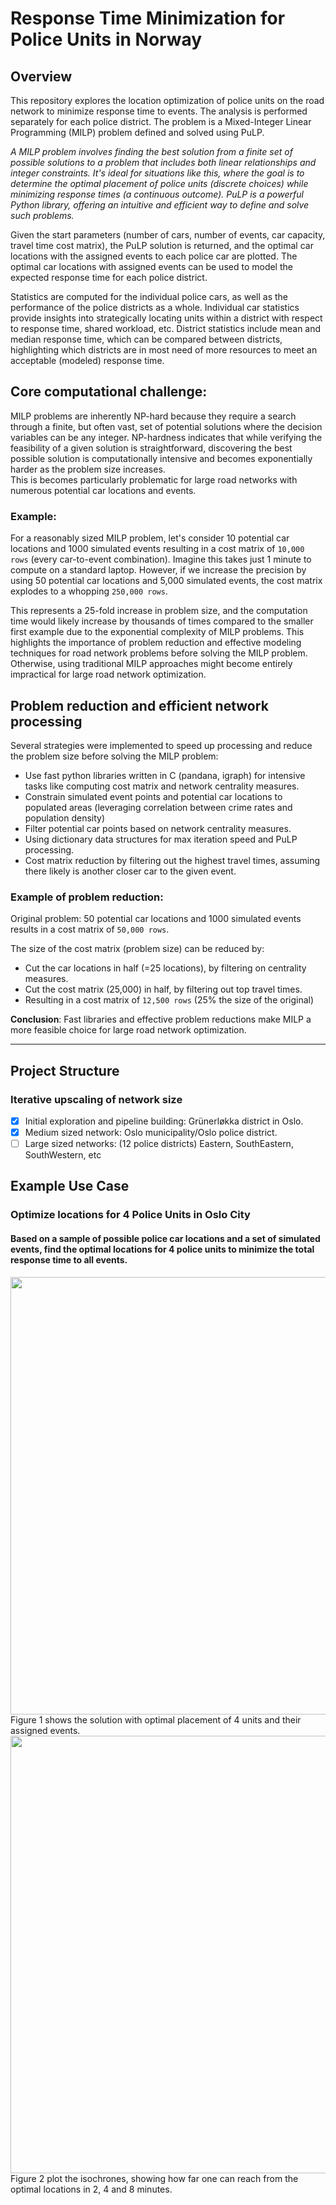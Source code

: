 # Response Time Minimization for Police Units in Norway

## Overview

This repository explores the location optimization of police units on the road network to minimize response time to events. The analysis is performed separately for each police district.
The problem is a Mixed-Integer Linear Programming (MILP) problem defined and solved using PuLP. 

*A MILP problem involves finding the best solution from a finite set of possible solutions to a problem that includes both linear relationships and integer constraints.  It's ideal for situations like this, where the goal is to determine the optimal placement of police units (discrete choices) while minimizing response times (a continuous outcome). PuLP is a powerful Python library, offering an intuitive and efficient way to define and solve such problems.*

Given the start parameters (number of cars, number of events, car capacity, travel time cost matrix), the PuLP solution is returned, and the optimal car locations with the assigned events to each police car are plotted. The optimal car locations with assigned events can be used to model the expected response time for each police district. 

Statistics are computed for the individual police cars, as well as the performance of the police districts as a whole. Individual car statistics provide insights into strategically locating units within a district with respect to response time, shared workload, etc. District statistics include mean and median response time, which can be compared between districts, highlighting which districts are in most need of more resources to meet an acceptable (modeled) response time.

## Core computational challenge:  
MILP problems are inherently NP-hard because they require a search through a finite, but often vast, set of potential solutions where the decision variables can be any integer. 
NP-hardness indicates that while verifying the feasibility of a given solution is straightforward, discovering the best possible solution is computationally intensive and becomes exponentially harder as the problem size increases.   
This is becomes particularly problematic for large road networks with numerous potential car locations and events. 

### Example:  
For a reasonably sized MILP problem, let's consider 10 potential car locations and 1000 simulated events resulting in a cost matrix of `10,000 rows` (every car-to-event combination). Imagine this takes just 1 minute to compute on a standard laptop. However, if we increase the precision by using 50 potential car locations and 5,000 simulated events, the cost matrix explodes to a whopping `250,000 rows`. 

This represents a 25-fold increase in problem size, and the computation time would likely increase by thousands of times compared to the smaller first example due to the exponential complexity of MILP problems.
This highlights the importance of problem reduction and effective modeling techniques for road network problems before solving the MILP problem. Otherwise, using traditional MILP approaches might become entirely impractical for large road network optimization.

## Problem reduction and efficient network processing
Several strategies were implemented to speed up processing and reduce the problem size before solving the MILP problem:

- Use fast python libraries written in C (pandana, igraph) for intensive tasks like computing cost matrix and network centrality measures.
- Constrain simulated event points and potential car locations to populated areas (leveraging correlation between crime rates and population density)
- Filter potential car points based on network centrality measures.
- Using dictionary data structures for max iteration speed and PuLP processing.
- Cost matrix reduction by filtering out the highest travel times, assuming there likely is another closer car to the given event.

### Example of problem reduction:  
Original problem:  50 potential car locations and 1000 simulated events results in a cost matrix of `50,000 rows`.

The size of the cost matrix (problem size) can be reduced by:
- Cut the car locations in half (=25 locations), by filtering on centrality measures.
- Cut the cost matrix (25,000) in half, by filtering out top travel times.
- Resulting in a cost matrix of `12,500 rows` (25% the size of the original)

**Conclusion**: Fast libraries and effective problem reductions make MILP a more feasible choice for large road network optimization.

---

## Project Structure

### Iterative upscaling of network size
- [x] Initial exploration and pipeline building: Grünerløkka district in Oslo.
- [x] Medium sized network: Oslo municipality/Oslo police district.
- [ ] Large sized networks: (12 police districts) Eastern, SouthEastern, SouthWestern, etc

## Example Use Case

### Optimize locations for 4 Police Units in Oslo City

#### Based on a sample of possible police car locations and a set of simulated events,  find the optimal locations for 4 police units to minimize the total response time to all events.

<img src="https://github.com/torhaa1/ResponseTimeMinimization/blob/main/figures/oslo_4locations_optimal.png" width="700">
Figure 1 shows the solution with optimal placement of 4 units and their assigned events.   

<img src="https://github.com/torhaa1/ResponseTimeMinimization/blob/main/figures/oslo_4locations_isochrones.png" width="700">
Figure 2 plot the isochrones, showing how far one can reach from the optimal locations in 2, 4 and 8 minutes.
